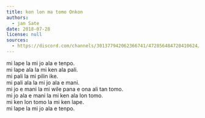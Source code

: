 ```yaml
---
title: kon lon ma tomo Onkon
authors:
  - jan Sate
date: 2018-07-28
license: null
sources:
  - https://discord.com/channels/301377942062366741/472856484720410624/472856713003925505
---
```


mi lape la mi jo ala e tenpo.  \
mi lape ala la mi ken ala pali.  \
mi pali la mi pilin ike.  \
mi pali ala la mi jo ala e mani.  \
mi jo e mani la mi wile pana e ona ali tan tomo.  \
mi jo ala e mani la mi ken ala lon tomo.  \
mi ken lon tomo la mi ken lape.  \
mi lape la mi jo ala e tenpo.
